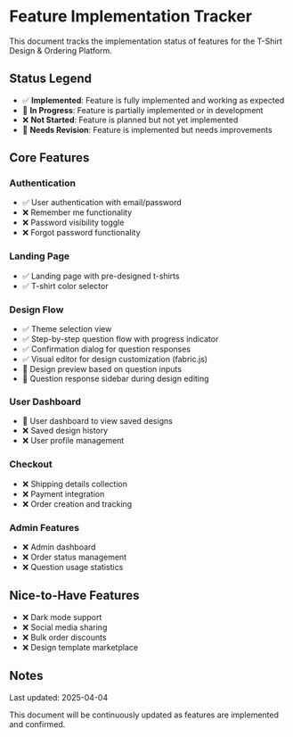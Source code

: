 
# Feature Implementation Tracker

This document tracks the implementation status of features for the T-Shirt Design & Ordering Platform.

## Status Legend
- ✅ **Implemented**: Feature is fully implemented and working as expected
- 🚧 **In Progress**: Feature is partially implemented or in development
- ❌ **Not Started**: Feature is planned but not yet implemented
- 🔄 **Needs Revision**: Feature is implemented but needs improvements

## Core Features

### Authentication
- ✅ User authentication with email/password
- ❌ Remember me functionality
- ❌ Password visibility toggle
- ❌ Forgot password functionality

### Landing Page
- ✅ Landing page with pre-designed t-shirts
- ✅ T-shirt color selector

### Design Flow
- ✅ Theme selection view
- ✅ Step-by-step question flow with progress indicator
- ✅ Confirmation dialog for question responses
- ✅ Visual editor for design customization (fabric.js)
- 🚧 Design preview based on question inputs
- 🚧 Question response sidebar during design editing

### User Dashboard
- 🚧 User dashboard to view saved designs
- ❌ Saved design history
- ❌ User profile management

### Checkout
- ❌ Shipping details collection
- ❌ Payment integration
- ❌ Order creation and tracking

### Admin Features
- ❌ Admin dashboard
- ❌ Order status management
- ❌ Question usage statistics

## Nice-to-Have Features

- ❌ Dark mode support
- ❌ Social media sharing
- ❌ Bulk order discounts
- ❌ Design template marketplace

## Notes

Last updated: 2025-04-04

This document will be continuously updated as features are implemented and confirmed.
